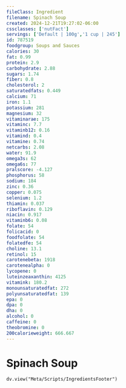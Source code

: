 ```yaml
---
fileClass: Ingredient
filename: Spinach Soup
created: 2024-12-21T19:27:02-06:00
cssclasses: ['nutFact']
servings: ['Default | 100g','1 cup | 245']
id: 787519
foodgroup: Soups and Sauces
calories: 30
fat: 0.99
protein: 2.9
carbohydrate: 2.88
sugars: 1.74
fiber: 0.8
cholesterol: 2
saturatedfats: 0.449
calcium: 71
iron: 1.1
potassium: 281
magnesium: 32
vitaminarae: 175
vitaminc: 7.7
vitaminb12: 0.16
vitamind: 0.4
vitamine: 0.74
netcarbs: 2.08
water: 91.9
omega3s: 62
omega6s: 77
pralscore: -4.127
phosphorus: 58
sodium: 184
zinc: 0.36
copper: 0.075
selenium: 1.2
thiamin: 0.037
riboflavin: 0.129
niacin: 0.917
vitaminb6: 0.08
folate: 54
folicacid: 0
foodfolate: 54
folatedfe: 54
choline: 13.1
retinol: 15
carotenebeta: 1918
carotenealpha: 0
lycopene: 0
luteinzeaxanthin: 4125
vitamink: 180.2
monounsaturatedfat: 272
polyunsaturatedfat: 139
epa: 0
dpa: 0
dha: 0
alcohol: 0
caffeine: 0
theobromine: 0
200calorieweight: 666.667
---
```


# Spinach Soup

```dataviewjs
dv.view("Meta/Scripts/IngredientsFooter")
```